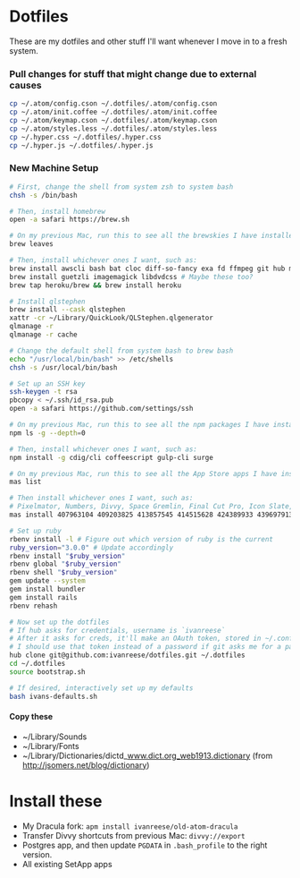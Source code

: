 # Dotfiles
These are my dotfiles and other stuff I'll want whenever I move in to a fresh system.

### Pull changes for stuff that might change due to external causes
```bash
cp ~/.atom/config.cson ~/.dotfiles/.atom/config.cson
cp ~/.atom/init.coffee ~/.dotfiles/.atom/init.coffee
cp ~/.atom/keymap.cson ~/.dotfiles/.atom/keymap.cson
cp ~/.atom/styles.less ~/.dotfiles/.atom/styles.less
cp ~/.hyper.css ~/.dotfiles/.hyper.css
cp ~/.hyper.js ~/.dotfiles/.hyper.js
```

### New Machine Setup

```bash
# First, change the shell from system zsh to system bash
chsh -s /bin/bash

# Then, install homebrew
open -a safari https://brew.sh

# On my previous Mac, run this to see all the brewskies I have installed
brew leaves

# Then, install whichever ones I want, such as:
brew install awscli bash bat cloc diff-so-fancy exa fd ffmpeg git hub mas node prettyping rbenv sass/sass/sass yarn
brew install guetzli imagemagick libdvdcss # Maybe these too?
brew tap heroku/brew && brew install heroku

# Install qlstephen
brew install --cask qlstephen
xattr -cr ~/Library/QuickLook/QLStephen.qlgenerator
qlmanage -r
qlmanage -r cache

# Change the default shell from system bash to brew bash
echo "/usr/local/bin/bash" >> /etc/shells
chsh -s /usr/local/bin/bash

# Set up an SSH key
ssh-keygen -t rsa
pbcopy < ~/.ssh/id_rsa.pub
open -a safari https://github.com/settings/ssh

# On my previous Mac, run this to see all the npm packages I have installed
npm ls -g --depth=0

# Then, install whichever ones I want, such as:
npm install -g cdig/cli coffeescript gulp-cli surge

# On my previous Mac, run this to see all the App Store apps I have installed:
mas list

# Then install whichever ones I want, such as:
# Pixelmator, Numbers, Divvy, Space Gremlin, Final Cut Pro, Icon Slate, Keka, iA Writer, Quiver, xScope, ColorSnapper2, HyperDither, Pixelmator Pro, Wipr, Gifski, Tweetbot, Drafts
mas install 407963104 409203825 413857545 414515628 424389933 439697913 470158793 775737590 866773894 889428659 969418666 1110997147 1289583905 1320666476 1351639930 1384080005 1435957248

# Set up ruby
rbenv install -l # Figure out which version of ruby is the current
ruby_version="3.0.0" # Update accordingly
rbenv install "$ruby_version"
rbenv global "$ruby_version"
rbenv shell "$ruby_version"
gem update --system
gem install bundler
gem install rails
rbenv rehash

# Now set up the dotfiles
# If hub asks for credentials, username is `ivanreese`
# After it asks for creds, it'll make an OAuth token, stored in ~/.config/hub
# I should use that token instead of a password if git asks me for a password when working with an https remote
hub clone git@github.com:ivanreese/dotfiles.git ~/.dotfiles
cd ~/.dotfiles
source bootstrap.sh

# If desired, interactively set up my defaults
bash ivans-defaults.sh
```

#### Copy these
* ~/Library/Sounds
* ~/Library/Fonts
* ~/Library/Dictionaries/dictd_www.dict.org_web1913.dictionary (from http://jsomers.net/blog/dictionary)

# Install these
* My Dracula fork: `apm install ivanreese/old-atom-dracula`
* Transfer Divvy shortcuts from previous Mac: `divvy://export`
* Postgres app, and then update `PGDATA` in `.bash_profile` to the right version.
* All existing SetApp apps
